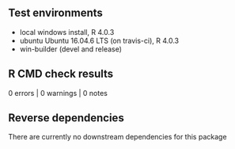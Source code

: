 ## Test environments
* local windows install, R 4.0.3
* ubuntu Ubuntu 16.04.6 LTS (on travis-ci), R 4.0.3
* win-builder (devel and release)

## R CMD check results

0 errors | 0 warnings | 0 notes


## Reverse dependencies

There are currently no downstream dependencies for this package 


